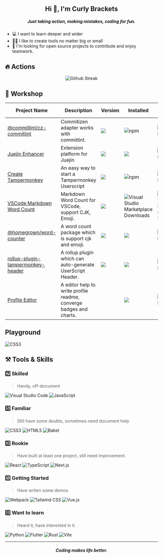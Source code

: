 <h2 align="center">Hi 👋, I'm Curly Brackets</h2>
<h5 align="center">Just taking action, making mistakes, coding for fun.</h5>

- 💻 I want to learn deeper and wider
- 👨‍🍳‍ I like to create tools no matter big or small
- 🤗 I'm looking for open source projects to contribute and enjoy teamwork.

## 🔥 Actions

<p align="center">
<img src="https://github-readme-streak-stats.herokuapp.com/?user=curly210102&theme=highcontrast&fire=df3434&hide_border=true" alt="Github Streak"/>
</p>

## 🎥 Workshop

| Project Name | Description | Version | Installed | Last Updated | Try it out
| --- | --- | --- | --- | --- | --- |
| [@commitlint/cz-commitlint](https://github.com/curly210102/commitlint) | Commitizen adapter works with commitlint. | ![](https://img.shields.io/npm/v/@commitlint/cz-commitlint?style=flat-square) | ![npm](https://img.shields.io/npm/dw/@commitlint/cz-commitlint?color=090&style=flat-square) | ![GitHub last commit](https://img.shields.io/github/last-commit/curly210102/commitlint?color=ffbc00&style=flat-square) | [NPM](https://www.npmjs.com/package/@commitlint/cz-commitlint)
 | [Juejin Enhancer](https://github.com/curly210102/juejin-enhancer-userscript) | Extension platform for Juejin | ![](https://img.shields.io/badge/dynamic/json?style=flat-square&label=version&query=version&url=https%3A%2F%2Fuserscripts-7458gik6p0uy.runkit.sh%2Fgreasyfork%2F433255) | ![](https://img.shields.io/badge/dynamic/json?style=flat-square&color=090&label=updates&query=totalChecks&url=https%3A%2F%2Fuserscripts-7458gik6p0uy.runkit.sh%2Fgreasyfork%2F433255) | ![GitHub last commit](https://img.shields.io/github/last-commit/curly210102/UserScripts?color=ffbc00&style=flat-square) | [Greasy Fork](https://greasyfork.org/zh-CN/scripts/433255-juejin-activities-enhancer)
  | [Create Tampermonkey](https://github.com/curly210102/create-tampermonkey) | An easy way to start a Tampermonkey Userscript | ![](https://img.shields.io/npm/v/create-tampermonkey?style=flat-square)  | ![npm](https://img.shields.io/npm/dw/create-tampermonkey?color=090&style=flat-square) | ![GitHub last commit](https://img.shields.io/github/last-commit/curly210102/create-tampermonkey?color=ffbc00&style=flat-square) | [NPM](https://www.npmjs.com/package/create-tampermonkey)
  | [VSCode Markdown Word Count](https://github.com/curly210102/vscode-markdown-word-count) | Markdown Word Count for VSCode, support CJK, Emoji. | ![](https://img.shields.io/visual-studio-marketplace/v/curlybrackets.markdown-word-count?style=flat-square) |![Visual Studio Marketplace Downloads](https://img.shields.io/visual-studio-marketplace/d/curlybrackets.markdown-word-count?color=090&style=flat-square) | ![Visual Studio Marketplace Last Updated](https://img.shields.io/visual-studio-marketplace/last-updated/CurlyBrackets.markdown-word-count?color=ffbc00&style=flat-square) | [Marketplace](https://marketplace.visualstudio.com/items?itemName=CurlyBrackets.markdown-word-count)
| [@homegrown/word-counter](https://github.com/curly210102/word-counter) | A word count package which is support cjk and emoji. | ![](https://img.shields.io/npm/v/@homegrown/word-counter?style=flat-square) | ![](https://img.shields.io/npm/dw/@homegrown/word-counter?color=090&style=flat-square) | ![GitHub last commit](https://img.shields.io/github/last-commit/curly210102/word-counter?color=ffbc00&style=flat-square) | [NPM](https://www.npmjs.com/package/@homegrown/word-counter)
  | [rollup-plugin-tampermonkey-header](https://github.com/curly210102/rollup-plugin-tampermonkey-header) | A rollup plugin which can auto-generate UserScript Header. | ![](https://img.shields.io/npm/v/rollup-plugin-tampermonkey-header?style=flat-square) | ![](https://img.shields.io/npm/dw/rollup-plugin-tampermonkey-header?color=090&style=flat-square) | ![GitHub last commit](https://img.shields.io/github/last-commit/curly210102/rollup-plugin-tampermonkey-header?color=ffbc00&style=flat-square) | [NPM](https://www.npmjs.com/package/rollup-plugin-tampermonkey-header)
| [Profile Editor](https://github.com/curly210102/profile-editor) | A editor help to write profile readme, converge badges and charts. | | ![](https://badges.pufler.dev/visits/curly210102/profile-editor?style=flat-square&color=090&label=Repo%20Visited) | ![GitHub last commit](https://img.shields.io/github/last-commit/curly210102/profile-editor?style=flat-square&color=ffbc00) | [Vercel App](https://readme-editor-xi.vercel.app/)

## Playground

![CSS3](https://img.shields.io/badge/FUN%20WITH%20CSS-143?style=for-the-badge&logo=css3&color=1572B6&logoColor=fff)


## :hammer_and_pick: Tools & Skills

### 7️⃣ Skilled
> Handy, off-document

![Visual Studio Code](https://img.shields.io/badge/VSCode-143?style=for-the-badge&logo=visualstudiocode&color=007ACC&logoColor=fff) 
![JavaScript](https://img.shields.io/badge/JavaScript-143?style=for-the-badge&logo=javascript&color=F7DF1E&logoColor=000)

### 5️⃣ Familiar
> Still have some doubts, sometimes need document help

![CSS3](https://img.shields.io/badge/CSS3-143?style=for-the-badge&logo=css3&color=1572B6&logoColor=fff) 
![HTML5](https://img.shields.io/badge/HTML5-143?style=for-the-badge&logo=html5&color=E34F26&logoColor=fff)
![Babel](https://img.shields.io/badge/Babel-143?style=for-the-badge&logo=babel&color=F9DC3E&logoColor=000)

### 3️⃣ Rookie
> Have built at least one project, still need improvement.

![React](https://img.shields.io/badge/React-143?style=for-the-badge&logo=react&color=61DAFB&logoColor=000)
![TypeScript](https://img.shields.io/badge/TypeScript-143?style=for-the-badge&logo=typescript&color=3178C6&logoColor=fff)
![Next.js](https://img.shields.io/badge/Next.js-143?style=for-the-badge&logo=nextdotjs&color=000000&logoColor=fff)
### 1️⃣ Getting Started
> Have writen some demos.

![Webpack](https://img.shields.io/badge/Webpack-143?style=for-the-badge&logo=webpack&color=8DD6F9&logoColor=000)
![Tailwind CSS](https://img.shields.io/badge/Tailwind%20CSS-143?style=for-the-badge&logo=tailwindcss&color=38B2AC&logoColor=000)
![Vue.js](https://img.shields.io/badge/Vue.js-143?style=for-the-badge&logo=vuedotjs&color=4FC08D&logoColor=000)
### 0️⃣ Want to learn
> Heard it, have interested in it.

![Python](https://img.shields.io/badge/Python-143?style=for-the-badge&logo=python&color=3776AB&logoColor=fff)
![Flutter](https://img.shields.io/badge/Flutter-143?style=for-the-badge&logo=flutter&color=02569B&logoColor=fff)
![Rust](https://img.shields.io/badge/Rust-143?style=for-the-badge&logo=rust&color=000000&logoColor=fff)
![Vite](https://img.shields.io/badge/Vite-143?style=for-the-badge&logo=vite&color=646CFF&logoColor=fff)

<hr />
<h5 align="center">Coding makes life better.</h5>
